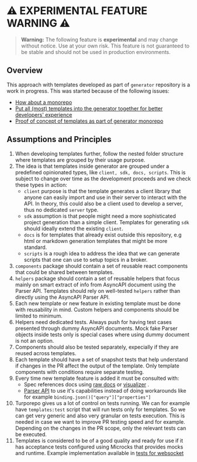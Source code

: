 # ⚠️ **EXPERIMENTAL FEATURE WARNING** ⚠️

> **Warning:** The following feature is **experimental** and may change without notice. Use at your own risk. This feature is not guaranteed to be stable and should not be used in production environments.


## Overview

This approach with templates developed as part of `generator` repository is a work in progress. This was started because of the following issues:
- [How about a monorepo](https://github.com/asyncapi/generator/issues/1044)
- [Put all (most) templates into the generator together for better developers' experience](https://github.com/asyncapi/generator/issues/1249)
- [Proof of concept of templates as part of generator monorepo](https://github.com/asyncapi/generator/issues/1269)

## Assumptions and Principles

1. When developing templates further, follow the nested folder structure where templates are grouped by their usage purpose. 
2. The idea is that templates inside generator are grouped under a predefined opinionated types, like `client, sdk, docs, scripts`. This is subject to change over time as the development proceeds and we check these types in action:
    - `client` purpose is that the template generates a client library that anyone can easily import and use in their server to interact with the API. In theory, this could also be a client used to develop a server, thus no dedicated `server` type.
    - `sdk` assumption is that people might need a more sophisticated project generation than a simple client. Templates for generating `sdk` should ideally extend the existing `client`.
    - `docs` is for templates that already exist outside this repository, e.g html or markdown generation templates that might be more standard.
    - `scripts` is a rough idea to address the idea that we can generate scripts that one can use to setup topics in a broker.
3. `components` package should contain a set of reusable react components that could be shared between templates.
4. `helpers` package should contain a set of reusable helpers that focus mainly on smart extract of info from AsyncAPI document using the Parser API. Templates should rely on well-tested `helpers` rather than directly using the AsyncAPI Parser API.
5. Each new template or new feature in existing template must be done with reusability in mind. Custom helpers and components should be limited to minimum.
6. Helpers need dedicated tests. Always push for having test cases presented through dummy AsyncAPI documents. Mock fake Parser objects inside tests only is special cases where using dummy document is not an option.
7. Components should also be tested separately, expecially if they are reused across templates.
8. Each template should have a set of snapshot tests that help understand if changes in the PR affect the output of the template. Only template components with conditions require separate testing.
9. Every time new template feature is added it must be consulted with:
   - Spec references docs using [raw docs](https://www.asyncapi.com/docs/reference/specification/v3.0.0) or [visualizer](https://www.asyncapi.com/docs/reference/specification/v3.0.0-explorer) .
   - [Parser API](https://github.com/asyncapi/parser-api/blob/master/docs/api.md) to use it's capabilities instead of doing workarounds like for example `binding.json()["query"]["properties"]`
10. Turporepo gives us a lot of control on tests running. We can for example have `templates:test` script that will run tests only for templates. So we can get very generic and also very granular on tests execution. This is needed in case we want to improve PR testing speed and for example. Depending on the changes in the PR scope, only the relevant tests can be executed.
11. Templates is considered to be of a good quality and ready for use if it has acceptance tests configured using Microcks that provides mocks and runtime. Example implementation available in [tests for websocket](/packages/templates/clients/websocket/test)

